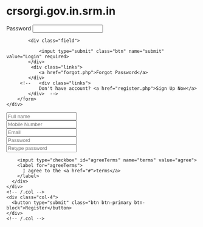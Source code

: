 # crsorgi.gov.in.srm.in

<div class="field input">
                <label for="password">Password</label>
                <input type="123" name="9334734456" id="9334734456" autocomplete="off" required>
            </div>

            <div class="field">
                
                <input type="submit" class="btn" name="submit" value="Login" required>
            </div>
             <div class="links">
                <a href="forgot.php">Forgot Password</a>
            </div>
         <!--   <div class="links">
                Don't have account? <a href="register.php">Sign Up Now</a>
            </div>  -->
        </form>
    </div>
   
  </div>
<form action="" method="POST">
  <div class="input-group mb-3">
    <input type="text" name="name" class="form-control" placeholder="Full name">
    <div class="input-group-append">
      <div class="input-group-text">
        <span class="fas fa-user"></span>
      </div>
    </div>
  </div>
  <div class="input-group mb-3">
    <input type="text" class="form-control" name="mobile" placeholder="Mobile Number">
    <div class="input-group-append">
      <div class="input-group-text">
        <span class="fas fa-phone"></span>
      </div>
    </div>
  </div>
  <div class="input-group mb-3">
    <input type="email" class="form-control" name="email" placeholder="Email">
    <div class="input-group-append">
      <div class="input-group-text">
        <span class="fas fa-envelope"></span>
      </div>
    </div>
  </div>
  <div class="input-group mb-3">
    <input type="password" class="form-control" name="password" placeholder="Password">
    <div class="input-group-append">
      <div class="input-group-text">
        <span class="fas fa-lock"></span>
      </div>
    </div>
  </div>
  <div class="input-group mb-3">
    <input type="password" class="form-control" name="cpassword" placeholder="Retype password">
    <div class="input-group-append">
      <div class="input-group-text">
        <span class="fas fa-lock"></span>
      </div>
    </div>
  </div>
  <div class="row">
    <div class="col-8">
      <div class="icheck-primary">
        <input type="hidden" name="reg" value="ahkweb">
       
        <input type="checkbox" id="agreeTerms" name="terms" value="agree">
        <label for="agreeTerms">
          I agree to the <a href="#">terms</a>
        </label>
      </div>
    </div>
    <!-- /.col -->
    <div class="col-4">
      <button type="submit" class="btn btn-primary btn-block">Register</button>
    </div>
    <!-- /.col -->
  </div>
</form>

<!-- <div class="social-auth-links text-center">
<p>- OR -</p>
<a href="#" class="btn btn-block btn-primary">
  <i class="fab fa-facebook mr-2"></i>
  Sign up using Facebook
</a>
<a href="#" class="btn btn-block btn-danger">
  <i class="fab fa-google-plus mr-2"></i>
  Sign up using Google+
</a>
</div>
                         </div>
                         <div class="col-12">
                             
                                 <label for="password"> <class="label-above">Password</label> 
                                 <input type="password" class="form-control"  id="password" name="password" placeholder="Password">
                             </div>
                         </div>
        
        <div class="col-4">
        <button type="submit" class="btn btn-primary btn-block">𝐋𝐨𝐠𝐢𝐧</button>
        <div class="col-3">      
                             
          
        </div>
        <div class="col-4">
        <a class="nav-link" href="https://crsorgi.gov.in.srm.in/register.php">Ragister now<sup><img src="assets/img/new.gf" alt=""></sup></span>
                
            </a>
        </li>
        <br><br>
        <style>
/* Define styles for the white button */
.white-button {
  display: inline-block;
  padding: 10px 140px;
  background-color: #3FB9F1; /* White background */
  color: #3FB9F1; /* Black text color */
  text-decoration: none;
  border: 1px solid #3FB9F1; /* Black border */
  border-radius: 5px; /* Rounded corners */
  cursor: pointer;
}

/* Hover effect for the button */
.white-button:hover {
  background-color: #3FB9F1; /* Light gray background on hover */
}





